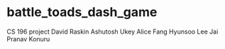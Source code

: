 # battle_toads_dash_game
CS 196 project
David Raskin
Ashutosh Ukey
Alice Fang
Hyunsoo Lee
Jai Pranav Konuru
